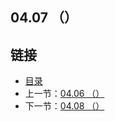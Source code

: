 ## 04.07 （）


## 链接
* [目录](https://github.com/gnefiy/go-zh/blob/master/tour/directory.md)
* 上一节：[04.06 （）](https://github.com/gnefiy/go-zh/blob/master/tour/methods/04.06.md)
* 下一节：[04.08 （）](https://github.com/gnefiy/go-zh/blob/master/tour/methods/04.08.md)
